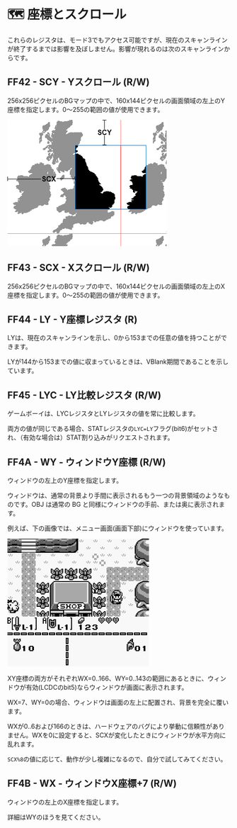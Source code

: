 # 🗺 座標とスクロール

これらのレジスタは、モード3でもアクセス可能ですが、現在のスキャンラインが終了するまでは影響を及ぼしません。影響が現れるのは次のスキャンラインからです。

## FF42 - SCY - Yスクロール (R/W)

256x256ピクセルのBGマップの中で、160x144ピクセルの画面領域の左上のY座標を指定します。0〜255の範囲の値が使用できます。

![](../../images/jsgb-gpu-bg-scrl.jpg)

## FF43 - SCX - Xスクロール (R/W)

256x256ピクセルのBGマップの中で、160x144ピクセルの画面領域の左上のX座標を指定します。0〜255の範囲の値が使用できます。

## FF44 - LY - Y座標レジスタ (R)

LYは、現在のスキャンラインを示し、0から153までの任意の値を持つことができます。

LYが144から153までの値に収まっているときは、VBlank期間であることを示しています。

## FF45 - LYC - LY比較レジスタ (R/W)

ゲームボーイは、LYCレジスタとLYレジスタの値を常に比較します。

両方の値が同じである場合、STATレジスタの`LYC=LY`フラグ(bit6)がセットされ、（有効な場合は）STAT割り込みがリクエストされます。

## FF4A - WY - ウィンドウY座標 (R/W)

ウィンドウの左上のY座標を指定します。

ウィンドウは、通常の背景より手間に表示されるもう一つの背景領域のようなものです。OBJ は通常の BG と同様にウィンドウの手前、または奥に表示されます。

例えば、下の画像では、メニュー画面(画面下部)にウィンドウを使っています。

![](../../images/GBwindow_zelda.png "https://wentwayup.tamaliver.jp/e448453.html より引用")

XY座標の両方がそれぞれWX=0..166、WY=0..143の範囲にあるときに、ウィンドウが有効(LCDCのbit5)ならウィンドウが画面に表示されます。

WX=7、WY=0の場合、ウィンドウは画面の左上に配置され、背景を完全に覆います。

WXが0..6および166のときは、ハードウェアのバグにより挙動に信頼性がありません。WXを0に設定すると、SCXが変化したときにウィンドウが水平方向に乱れます。

`SCX%8`の値に応じて、動作が少し複雑になるので、自分で試してみてください。

## FF4B - WX - ウィンドウX座標+7 (R/W)

ウィンドウの左上のX座標を指定します。

詳細はWYのほうを見てください。



